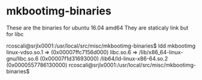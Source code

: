 # mkbootimg-binaries

These are the binaries for ubuntu 16.04 amd64
They are staticaly link but for libc

rcoscali@srjlx0001:/usr/local/src/misc/mkbootimg-binaries$ ldd mkbootimg 
	linux-vdso.so.1 =>  (0x00007ffc7156d000)
	libc.so.6 => /lib/x86_64-linux-gnu/libc.so.6 (0x00007f1d31693000)
	/lib64/ld-linux-x86-64.so.2 (0x0000557786130000)
rcoscali@srjlx0001:/usr/local/src/misc/mkbootimg-binaries$ 

